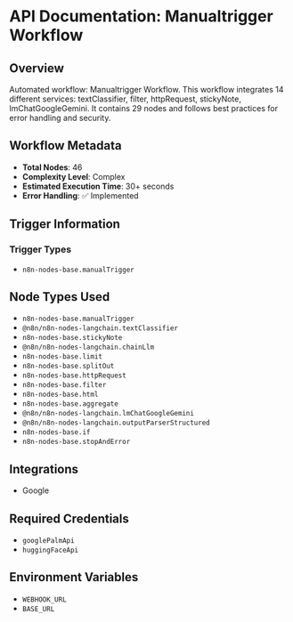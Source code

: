 # API Documentation: Manualtrigger Workflow

## Overview
Automated workflow: Manualtrigger Workflow. This workflow integrates 14 different services: textClassifier, filter, httpRequest, stickyNote, lmChatGoogleGemini. It contains 29 nodes and follows best practices for error handling and security.

## Workflow Metadata
- **Total Nodes**: 46
- **Complexity Level**: Complex
- **Estimated Execution Time**: 30+ seconds
- **Error Handling**: ✅ Implemented

## Trigger Information
### Trigger Types
- `n8n-nodes-base.manualTrigger`

## Node Types Used
- `n8n-nodes-base.manualTrigger`
- `@n8n/n8n-nodes-langchain.textClassifier`
- `n8n-nodes-base.stickyNote`
- `@n8n/n8n-nodes-langchain.chainLlm`
- `n8n-nodes-base.limit`
- `n8n-nodes-base.splitOut`
- `n8n-nodes-base.httpRequest`
- `n8n-nodes-base.filter`
- `n8n-nodes-base.html`
- `n8n-nodes-base.aggregate`
- `@n8n/n8n-nodes-langchain.lmChatGoogleGemini`
- `@n8n/n8n-nodes-langchain.outputParserStructured`
- `n8n-nodes-base.if`
- `n8n-nodes-base.stopAndError`

## Integrations
- Google

## Required Credentials
- `googlePalmApi`
- `huggingFaceApi`

## Environment Variables
- `WEBHOOK_URL`
- `BASE_URL`
